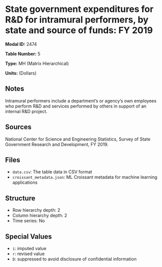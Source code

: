 # State government expenditures for R&D for intramural performers, by state and source of funds: FY 2019

**Modal ID:** 2474

**Table Number:** 5

**Type:** MH (Matrix Hierarchical)

**Units:** (Dollars)

## Notes

Intramural performers include a department’s or agency’s own employees who perform R&D and services performed by others in support of an internal R&D project.

## Sources

National Center for Science and Engineering Statistics, Survey of State Government Research and Development, FY 2019.

## Files

- `data.csv`: The table data in CSV format
- `croissant_metadata.json`: ML Croissant metadata for machine learning applications

## Structure

- Row hierarchy depth: 2
- Column hierarchy depth: 2
- Time series: No

## Special Values

- `i`: imputed value
- `r`: revised value
- `D`: suppressed to avoid disclosure of confidential information
